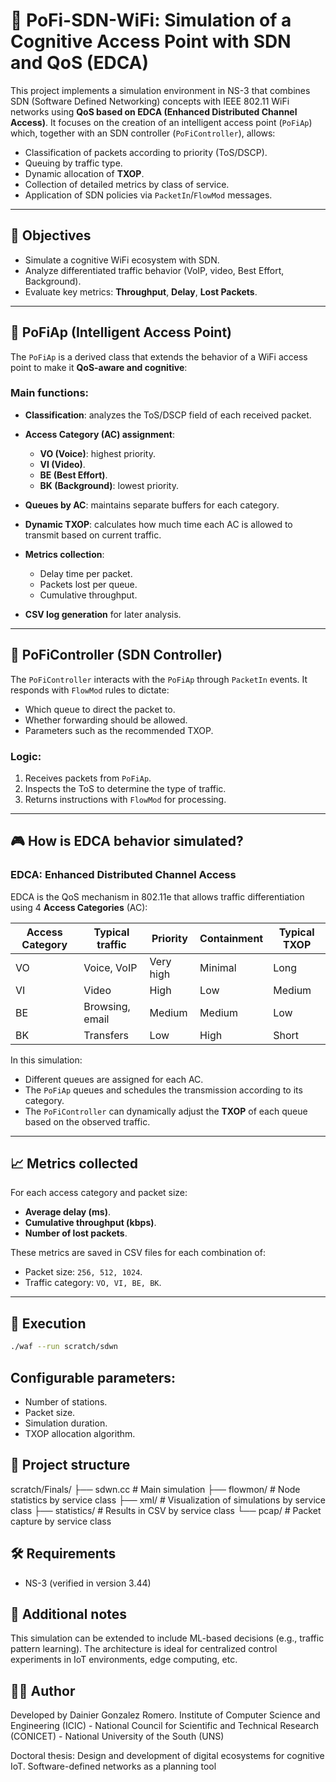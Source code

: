 # 🧠 PoFi-SDN-WiFi: Simulation of a Cognitive Access Point with SDN and QoS (EDCA)

This project implements a simulation environment in NS-3 that combines SDN (Software Defined Networking) concepts with IEEE 802.11 WiFi networks using **QoS based on EDCA (Enhanced Distributed Channel Access)**. It focuses on the creation of an intelligent access point (`PoFiAp`) which, together with an SDN controller (`PoFiController`), allows:

- Classification of packets according to priority (ToS/DSCP).
- Queuing by traffic type.
- Dynamic allocation of **TXOP**.
- Collection of detailed metrics by class of service.
- Application of SDN policies via `PacketIn`/`FlowMod` messages.

---

## 🎯 Objectives

- Simulate a cognitive WiFi ecosystem with SDN.
- Analyze differentiated traffic behavior (VoIP, video, Best Effort, Background).
- Evaluate key metrics: **Throughput**, **Delay**, **Lost Packets**.

---

## 📡 PoFiAp (Intelligent Access Point)

The `PoFiAp` is a derived class that extends the behavior of a WiFi access point to make it **QoS-aware and cognitive**:

### Main functions:

- **Classification**: analyzes the ToS/DSCP field of each received packet.
- **Access Category (AC) assignment**:
  - **VO (Voice)**: highest priority.
  - **VI (Video)**.
  - **BE (Best Effort)**.
  - **BK (Background)**: lowest priority.

- **Queues by AC**: maintains separate buffers for each category.
- **Dynamic TXOP**: calculates how much time each AC is allowed to transmit based on current traffic.
- **Metrics collection**:
  - Delay time per packet.
  - Packets lost per queue.
  - Cumulative throughput.
- **CSV log generation** for later analysis.

---

## 🧠 PoFiController (SDN Controller)

The `PoFiController` interacts with the `PoFiAp` through `PacketIn` events. It responds with `FlowMod` rules to dictate:

- Which queue to direct the packet to.
- Whether forwarding should be allowed.
- Parameters such as the recommended TXOP.

### Logic:

1. Receives packets from `PoFiAp`.
2. Inspects the ToS to determine the type of traffic.
3. Returns instructions with `FlowMod` for processing.

---

## 🎮 How is EDCA behavior simulated?

### EDCA: Enhanced Distributed Channel Access

EDCA is the QoS mechanism in 802.11e that allows traffic differentiation using 4 **Access Categories** (AC):

| Access Category | Typical traffic     | Priority | Containment | Typical TXOP |
|-----------------|--------------------|-----------|------------|-----------|
| VO              | Voice, VoIP          | Very high  | Minimal     | Long     |
| VI              | Video              | High      | Low       | Medium     |
| BE              | Browsing, email | Medium     | Medium      | Low      |
| BK              | Transfers     | Low      | High       | Short     |

In this simulation:

- Different queues are assigned for each AC.
- The `PoFiAp` queues and schedules the transmission according to its category.
- The `PoFiController` can dynamically adjust the **TXOP** of each queue based on the observed traffic.

---

## 📈 Metrics collected

For each access category and packet size:

- **Average delay (ms)**.
- **Cumulative throughput (kbps)**.
- **Number of lost packets**.

These metrics are saved in CSV files for each combination of:

- Packet size: `256, 512, 1024`.
- Traffic category: `VO, VI, BE, BK`.

---

## 🚀 Execution

```bash
./waf --run scratch/sdwn
```
## Configurable parameters:
- Number of stations.
- Packet size.
- Simulation duration.
- TXOP allocation algorithm.

## 📁 Project structure
scratch/Finals/
├── sdwn.cc                 # Main simulation
├── flowmon/                # Node statistics by service class
├── xml/                    # Visualization of simulations by service class
├── statistics/           # Results in CSV by service class
└── pcap/                   # Packet capture by service class

## 🛠 Requirements
- NS-3 (verified in version 3.44)

## 📌 Additional notes
This simulation can be extended to include ML-based decisions (e.g., traffic pattern learning).
The architecture is ideal for centralized control experiments in IoT environments, edge computing, etc.

## 👨‍💻 Author
Developed by Dainier Gonzalez Romero. Institute of Computer Science and Engineering (ICIC) - National Council for Scientific and Technical Research (CONICET) - National University of the South (UNS)

Doctoral thesis: Design and development of digital ecosystems for cognitive IoT. Software-defined networks as a planning tool
